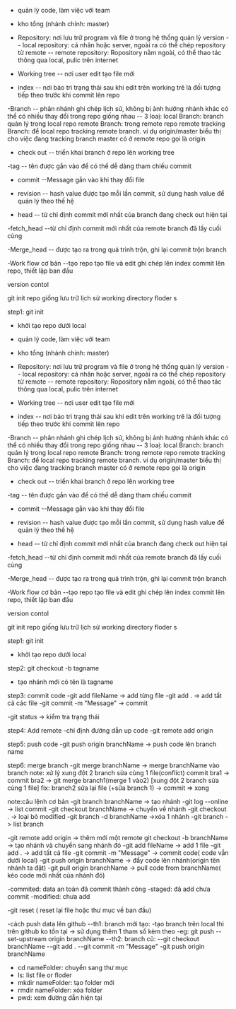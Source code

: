 <!-- git là gì? -->
- quản lý code, làm việc với team

<!-- git flow -->
- kho tổng (nhánh chính: master)

<!-- một số thuật ngữ -->
- Repository: nơi lưu trữ program và file ở trong hệ thống quản lý version 
-- local repository: 
    cá nhân hoặc server, ngoài ra có thể chép repository từ remote
-- remote repository:
    Ropository nằm ngoài, có thể thao tác thông qua local, pulic trên internet

- Working tree
-- nơi user edit tạo file mới

- index
-- nơi bảo trì trạng thái sau khi edit trên working trê là đối tượng tiếp theo trước khi commit lên repo

-Branch
-- phân nhánh ghi chép lịch sử, không bị ảnh hướng nhánh khác có thể có nhiều thay đổi trong repo giống nhau
-- 3 loaị:
    local Branch: branch quản lý trong local repo
    remote Branch: trong remote repo
    remote tracking Branch: để local repo tracking remote branch. ví dụ origin/master biểu thị cho việc đang tracking branch master có ở remote repo gọi là origin

- check out 
-- triển khai branch ở repo lên working tree

-tag
-- tên được gắn vào để có thể dễ dàng tham chiếu commit

- commit
--Message gắn vào khi thay đổi file 

- revision
-- hash value được tạo mỗi lần commit, sử dụng hash value để quản lý theo thế hệ

- head
-- từ chỉ định commit mới nhất của branch đang check out hiện tại

-fetch_head
--từ chỉ định commit mới nhất của remote branch đã lấy cuối cùng

-Merge_head
-- được tạo ra trong quá trình trộn, ghi lại commit trộn branch

-Work flow cơ bản
--tạo repo tạo file và edit ghi chép lên index commit lên repo, thiết lập ban đầu

version contol

git init
repo giống lưu trữ lịch sử
working directory floder
s

step1: git init
- khởi tạo repo dưới local
<!-- git là gì? -->
- quản lý code, làm việc với team

<!-- git flow -->
- kho tổng (nhánh chính: master)

<!-- một số thuật ngữ -->
- Repository: nơi lưu trữ program và file ở trong hệ thống quản lý version 
-- local repository: 
    cá nhân hoặc server, ngoài ra có thể chép repository từ remote
-- remote repository:
    Ropository nằm ngoài, có thể thao tác thông qua local, pulic trên internet

- Working tree
-- nơi user edit tạo file mới

- index
-- nơi bảo trì trạng thái sau khi edit trên working trê là đối tượng tiếp theo trước khi commit lên repo

-Branch
-- phân nhánh ghi chép lịch sử, không bị ảnh hướng nhánh khác có thể có nhiều thay đổi trong repo giống nhau
-- 3 loaị:
    local Branch: branch quản lý trong local repo
    remote Branch: trong remote repo
    remote tracking Branch: để local repo tracking remote branch. ví dụ origin/master biểu thị cho việc đang tracking branch master có ở remote repo gọi là origin

- check out 
-- triển khai branch ở repo lên working tree

-tag
-- tên được gắn vào để có thể dễ dàng tham chiếu commit

- commit
--Message gắn vào khi thay đổi file 

- revision
-- hash value được tạo mỗi lần commit, sử dụng hash value để quản lý theo thế hệ

- head
-- từ chỉ định commit mới nhất của branch đang check out hiện tại

-fetch_head
--từ chỉ định commit mới nhất của remote branch đã lấy cuối cùng

-Merge_head
-- được tạo ra trong quá trình trộn, ghi lại commit trộn branch

-Work flow cơ bản
--tạo repo tạo file và edit ghi chép lên index commit lên repo, thiết lập ban đầu

version contol

git init
repo giống lưu trữ lịch sử
working directory floder
s

step1: git init
- khởi tạo repo dưới local

step2: git checkout -b tagname
- tạo nhánh mới có tên là tagname

step3: commit code
-git add fileName -> add từng file
-git add . -> add tất cả các file
-git commit -m "Message" -> commit

-git status -> kiểm tra trạng thái


step4: Add remote
-chỉ định đường dẫn up code 
-git remote add origin <linkRemote>

step5: push code
-git push origin branchName -> push code lên branch name

step6: merge branch
-git merge branchName -> merge branchName vào branch
note: xử lý xung đột 2 branch sửa cùng 1 file(conflict)
commit bra1 -> commit bra2 -> git merge branch1(merge 1 vào2) [xung đột 2 branch sửa cùng 1 file]
fix: branch2 sửa lại file (+sửa branch 1) -> commit => xong

note:câu lệnh cơ bản
-git branch branchName -> tạo nhánh
-git log --online -> list commit
-git checkout branchName -> chuyển về nhánh
-git checkout . -> loại bỏ modified
-git branch -d branchName ->xóa 1 nhánh 
-git branch -> list branch
<!-- step by step start project -->
-git remote add origin <linkRemote> -> thêm mới một remote
git checkout -b branchName -> tạo nhánh và chuyển sang nhánh đó
-git add fileName -> add 1 file
-git add . -> add tất cả file
-git commit -m "Message" -> commit code( code vẫn dưới local)
-git push origin branchName -> đẩy code lên nhánh(origin tên nhánh ta đặt)
-git pull origin branchName -> pull code from branchName( kéo code mới nhất của nhánh đó)

<!-- git có 3 trạng thái -->
-commited: data an toàn đã commit thành công
-staged: đã add chưa commit
-modified: chưa add

-git reset ( reset lại file hoặc thư mục về ban đầu)
<!-- --------------------------------- -->
-cách push data lên github
--th1: branch mới tạo:
    -tạo branch trên local thì trên github ko tồn tại -> sử dụng thêm 1 tham số kèm theo
    -eg: git push --set-upstream origin branchName
--th2: branch cũ:
    --git checkout branchName
    --git add .
    --git commit -m "Message"
    -git push origin branchName

<!-- git: thao tác với thư mục -->
- cd nameFolder: chuyển sang thư mục
- ls: list file or floder
- mkdir nameFolder: tạo folder mới
- rmdir nameFolder: xóa folder
- pwd: xem đường dẫn hiện tại